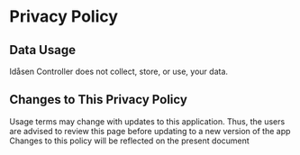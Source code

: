 # Privacy Policy
## Data Usage
Idåsen Controller does not collect, store, or use, your data.
## Changes to This Privacy Policy
Usage terms may change with updates to this application. Thus, the users are advised to review this page before updating to a new version of the app
Changes to this policy will be reflected on the present document
